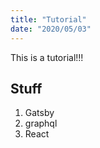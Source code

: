 ```yaml
---
title: "Tutorial"
date: "2020/05/03"
---
```


This is a tutorial!!!

## Stuff

1. Gatsby
2. graphql
3. React

